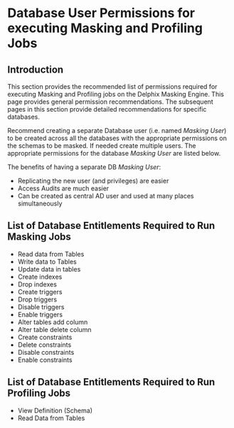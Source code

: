 # Database User Permissions for executing Masking and Profiling Jobs

## Introduction

This section provides the recommended list of permissions required for executing Masking and Profiling jobs on the Delphix Masking Engine. This page provides general permission recommendations. The subsequent pages in this section provide detailed recommendations for specific databases.

Recommend creating a separate Database user (i.e. named *Masking User*) to be created across all the databases with the appropriate permissions on the schemas to be masked. If needed create multiple users. The appropriate permissions for the database *Masking User* are listed below.

The benefits of having a separate DB *Masking User*:

 - Replicating the new user (and privileges) are easier
 - Access Audits are much easier
 - Can be created as central AD user and used at many places simultaneously

## List of Database Entitlements Required to Run Masking Jobs

 - Read data from Tables
 - Write data to Tables
 - Update data in tables
 - Create indexes
 - Drop indexes
 - Create triggers
 - Drop triggers
 - Disable triggers
 - Enable triggers
 - Alter tables add column
 - Alter table delete column
 - Create constraints
 - Delete constraints
 - Disable constraints
 - Enable constraints

## List of Database Entitlements Required to Run Profiling Jobs

 - View Definition (Schema)
 - Read Data from Tables
